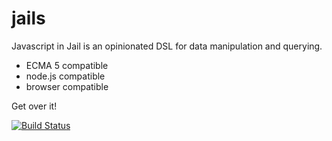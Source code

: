 jails
=====

Javascript in Jail is an opinionated DSL for data manipulation and querying.

- ECMA 5 compatible
- node.js compatible
- browser compatible

Get over it!

[![Build Status](https://travis-ci.org/benastan/jails.png)](https://travis-ci.org/benastan/jails)
